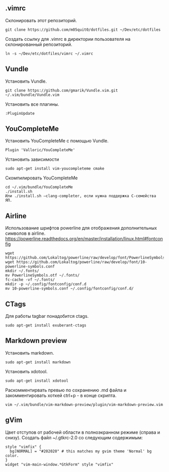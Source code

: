 ## .vimrc
Склонировать этот репозиторий.

    git clone https://github.com/m05quit0/dotfiles.git ~/Dev/etc/dotfiles

Создать ссылку для .vimrc в директории пользователя на склонированный репозиторий.

    ln -s ~/Dev/etc/dotfiles/vimrc ~/.vimrc

## Vundle
Установить Vundle.

    git clone https://github.com/gmarik/Vundle.vim.git ~/.vim/bundle/Vundle.vim

Установить все плагины.

    :PluginUpdate

## YouCompleteMe
Установить YouCompleteMe с помощью Vundle.

    Plugin 'Valloric/YouCompleteMe'

Установить зависимости

    sudo apt-get install vim-youcompleteme cmake

Скомпилировать YouCompleteMe

    cd ~/.vim/bundle/YouCompleteMe
    ./install.sh
    Или ./install.sh —clang-completer, если нужна поддержка C-семейства ЯП.

## Airline
Использование шрифтов powerline для отображения дополнительных символов в airline.
https://powerline.readthedocs.org/en/master/installation/linux.html#fontconfig

    wget https://github.com/Lokaltog/powerline/raw/develop/font/PowerlineSymbols.otf
    wget https://github.com/Lokaltog/powerline/raw/develop/font/10-powerline-symbols.conf
    mkdir ~/.fonts/
    mv PowerlineSymbols.otf ~/.fonts/
    fc-cache -vf ~/.fonts/
    mkdir -p ~/.config/fontconfig/conf.d
    mv 10-powerline-symbols.conf ~/.config/fontconfig/conf.d/

## CTags
Для работы tagbar понадобится ctags.

    sudo apt-get install exuberant-ctags

## Markdown preview
Установить markdown.

    sudo apt-get install markdown

Установить xdotool.

    sudo apt-get install xdotool

Раскомментирвать превью по сохранению .md файла и закомментировать хоткей ctrl+p - в конце скрипта.

    vim ~/.vim/bundle/vim-markdown-preview/plugin/vim-markdown-preview.vim

## gVim
Цвет отступов от рабочей области в полноэкранном режиме (справа и снизу).
Создать файл ~/.gtkrc-2.0 cо следующим содержимым:

    style "vimfix" {
      bg[NORMAL] = "#202020" # this matches my gvim theme 'Normal' bg color.
    }
    widget "vim-main-window.*GtkForm" style "vimfix"
